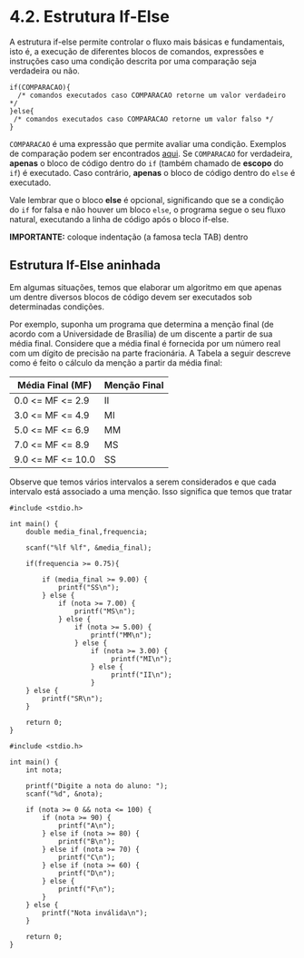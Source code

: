 # 4.2. Estrutura If-Else

A estrutura if-else permite controlar o fluxo mais básicas e fundamentais, isto é, a execução de diferentes blocos de comandos, expressões e instruções caso uma condição descrita por uma comparação seja verdadeira ou não.

```
if(COMPARACAO){
  /* comandos executados caso COMPARACAO retorne um valor verdadeiro */
}else{
 /* comandos executados caso COMPARACAO retorne um valor falso */
}
```

```COMPARACAO``` é uma expressão que permite avaliar uma condição. Exemplos de comparação podem ser encontrados [aqui](comparacao.md). Se ```COMPARACAO``` for verdadeira, **apenas** o bloco de código dentro do ```if``` (também chamado de **escopo** do ```if```) é executado. Caso contrário, **apenas** o bloco de código dentro do ```else``` é executado.

Vale lembrar que o bloco **else** é opcional, significando que se a condição do ```if``` for falsa e não houver um bloco ```else```, o programa segue o seu fluxo natural, executando a linha de código após o bloco if-else.

**IMPORTANTE:** coloque indentação (a famosa tecla TAB) dentro 

## Estrutura If-Else aninhada

Em algumas situações, temos que elaborar um algoritmo em que apenas um dentre diversos blocos de código devem ser executados sob determinadas condições.

Por exemplo, suponha um programa que determina a menção final (de acordo com a Universidade de Brasília) de um discente a partir de sua média final. Considere que a média final é fornecida por um número real com um dígito de precisão na parte fracionária. A Tabela a seguir descreve como é feito o cálculo da menção a partir da média final:

Média Final (MF) | Menção Final |
---------------  | ------- |
0.0 <= MF <= 2.9 | II      |
3.0 <= MF <= 4.9 | MI      |
5.0 <= MF <= 6.9 | MM      |
7.0 <= MF <= 8.9 | MS      |
9.0 <= MF <= 10.0 | SS     |

Observe que temos vários intervalos a serem considerados e que cada intervalo está associado a uma menção. Isso significa que temos que tratar 

```
#include <stdio.h>

int main() {
    double media_final,frequencia;

    scanf("%lf %lf", &media_final);

    if(frequencia >= 0.75){

        if (media_final >= 9.00) {
            printf("SS\n");
        } else {
            if (nota >= 7.00) {
                printf("MS\n");
            } else {
                if (nota >= 5.00) {
                    printf("MM\n");
                } else {
                    if (nota >= 3.00) {
                         printf("MI\n");
                    } else {
                         printf("II\n");
                    }
    } else {
        printf("SR\n");
    }

    return 0;
}
```



```
#include <stdio.h>

int main() {
    int nota;

    printf("Digite a nota do aluno: ");
    scanf("%d", &nota);

    if (nota >= 0 && nota <= 100) {
        if (nota >= 90) {
            printf("A\n");
        } else if (nota >= 80) {
            printf("B\n");
        } else if (nota >= 70) {
            printf("C\n");
        } else if (nota >= 60) {
            printf("D\n");
        } else {
            printf("F\n");
        }
    } else {
        printf("Nota inválida\n");
    }

    return 0;
}
```
